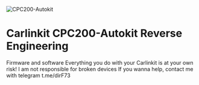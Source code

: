 ![CPC200-Autokit](https://user-images.githubusercontent.com/77226199/181074060-0dbf9bb6-dfd6-44b0-99d4-a1954c08e868.png)
# Carlinkit CPC200-Autokit Reverse Engineering
Firmware and software
Everything you do with your Carlinkit is at your own risk! I am not responsible for broken devices
If you wanna help, contact me with telegram t.me/dirF73
